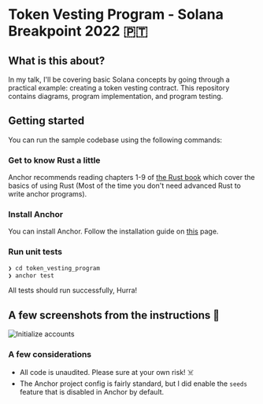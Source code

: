 # Token Vesting Program - Solana Breakpoint 2022 🇵🇹

### 


## What is this about?

In my talk, I'll be covering basic Solana concepts by going through a practical example: creating a token vesting contract. This repository contains diagrams, program implementation, and program testing.


## Getting started

You can run the sample codebase using the following commands:

### Get to know Rust a little

Anchor recommends reading chapters 1-9 of [the Rust book](https://doc.rust-lang.org/book/title-page.html) which cover the basics of using Rust (Most of the time you don't need advanced Rust to write anchor programs).

### Install Anchor

You can install Anchor. Follow the installation guide on [this](https://www.anchor-lang.com/docs/installation) page.

### Run unit tests

```bash
❯ cd token_vesting_program
❯ anchor test
```

All tests should run successfully, Hurra!

## A few screenshots from the instructions 📸

![Initialize accounts]("images/initialize.account.png")



### A few considerations

- All code is unaudited. Please sure at your own risk! ☠️
- The Anchor project config is fairly standard, but I did enable the `seeds` feature that is disabled in Anchor by default.

